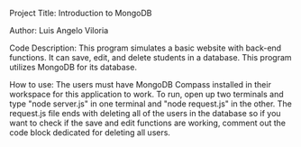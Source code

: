 Project Title: Introduction to MongoDB

Author: Luis Angelo Viloria

Code Description: This program simulates a basic website with back-end functions. It can save, edit, and delete students in a database. This program utilizes MongoDB for its database.

How to use: The users must have MongoDB Compass installed in their workspace for this application to work. To run, open up two terminals and type "node server.js" in one terminal and "node request.js" in the other. The request.js file ends with deleting all of the users in the database so if you want to check if the save and edit functions are working, comment out the code block dedicated for deleting all users. 